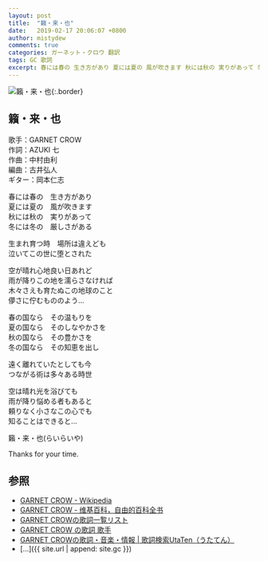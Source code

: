 ```yaml
---
layout: post
title:  "籟・来・也"
date:   2019-02-17 20:06:07 +0800
author: mistydew
comments: true
categories: ガーネット・クロウ 翻訳
tags: GC 歌詞
excerpt: 春には春の 生き方があり 夏には夏の 風が吹きます 秋には秋の 実りがあって 冬には冬の 厳しさがある
---
```

![籟・来・也](https://raw.githubusercontent.com/mistydew/gc2/master/cover/single/SG20_籟・来・也.jpg){:.border}

## 籟・来・也

歌手：GARNET CROW<br>
作詞：AZUKI 七<br>
作曲：中村由利<br>
編曲：古井弘人<br>
ギター：岡本仁志

春には春の　生き方があり<br>
夏には夏の　風が吹きます<br>
秋には秋の　実りがあって<br>
冬には冬の　厳しさがある

生まれ育つ時　場所は違えども<br>
泣いてこの世に堕とされた

空が晴れ心地良い日あれど<br>
雨が降りこの地を濡らさなければ<br>
木々さえも育たぬこの地球のこと<br>
儚さに佇むもののよう…

春の国なら　その温もりを<br>
夏の国なら　そのしなやかさを<br>
秋の国なら　その豊かさを<br>
冬の国なら　その知恵を出し

遠く離れていたとしても今<br>
つながる術は多々ある時世

空は晴れ光を浴びても<br>
雨が降り悩める者もあると<br>
頼りなく小さなこの心でも<br>
知ることはできると…

籟・来・也(らいらいや)

Thanks for your time.

## 参照
* [GARNET CROW - Wikipedia](https://ja.wikipedia.org/wiki/GARNET_CROW)
* [GARNET CROW - 维基百科，自由的百科全书](https://zh.wikipedia.org/wiki/GARNET_CROW)
* [GARNET CROWの歌詞一覧リスト](https://www.uta-net.com/artist/344)
* [GARNET CROW の歌詞 歌手](http://www.kasi-time.com/subcat-uta-167-1.html)
* [GARNET CROWの歌詞・音楽・情報 \| 歌詞検索UtaTen（うたてん）](https://utaten.com/artist/GARNET+CROW)
* [...]({{ site.url | append: site.gc }})

